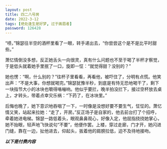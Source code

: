 ```yaml
---
layout: post
title: 四二八号房
date: 2022-3-12
tags: [绝处逢生是好梦, 过于画眉者]
password: 126428
---
```


“啧，”锦瑟往半空的酒杯里看了一眼，转手递出去，“你尝尝这个是不是比平时甜些。”

萧忆情倒没多想，反正她舌头一向很灵，真有什么问题也不至于喝了半杯才察觉，于是低头就着她手里抿了一口，旋即一怔：“就觉得甜？没别的？”

她也愣：“啊，什么别的？”往杯子里看看，再看他，被吓住了，分明有点慌。他笑出声：“不是大事，你想就喝完。”锦瑟犹豫半秒，到底是有恃无恐地喝干了，剩下一块指节大小的冰块也嚼得咯嘣响。他似乎要拦，晚半拍没拦下，接过空杯放去桌上，才转头，带着点幸灾乐祸：“下药了，在冰块里。”

后悔也晚了，她下意识地吞咽了一下，一时像是没想好要不要生气，怔怔的。萧忆情又笑，站起来拉她：“走了，开房。”反正场子是自家的，他去前台打了个招呼，牵着她进电梯。锦瑟一路低着头，眼观鼻鼻观心，好像入定，他屈指挠挠她掌心，她不抬眼，轻声地飞快说句“不要”，他便作罢。上楼，穿过走廊，门才开，她闪进门缝，靠在一边，扯他进去，仰起头，扳着他的肩膀拉低，迫不及待地接吻。

***以下是付费内容***
